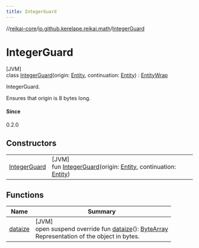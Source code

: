 ```yaml
---
title: IntegerGuard
---
```

//[reikai-core](../../../index.html)/[io.github.kerelape.reikai.math](../index.html)/[IntegerGuard](index.html)



# IntegerGuard



[JVM]\
class [IntegerGuard](index.html)(origin: [Entity](../../io.github.kerelape.reikai.core/-entity/index.html), continuation: [Entity](../../io.github.kerelape.reikai.core/-entity/index.html)) : [EntityWrap](../../io.github.kerelape.reikai.core/-entity-wrap/index.html)

IntegerGuard.



Ensures that origin is 8 bytes long.



#### Since



0.2.0



## Constructors


| | |
|---|---|
| [IntegerGuard](-integer-guard.html) | [JVM]<br>fun [IntegerGuard](-integer-guard.html)(origin: [Entity](../../io.github.kerelape.reikai.core/-entity/index.html), continuation: [Entity](../../io.github.kerelape.reikai.core/-entity/index.html)) |


## Functions


| Name | Summary |
|---|---|
| [dataize](../../io.github.kerelape.reikai.core/-entity/dataize.html) | [JVM]<br>open suspend override fun [dataize](../../io.github.kerelape.reikai.core/-entity/dataize.html)(): [ByteArray](https://kotlinlang.org/api/latest/jvm/stdlib/kotlin/-byte-array/index.html)<br>Representation of the object in bytes. |

